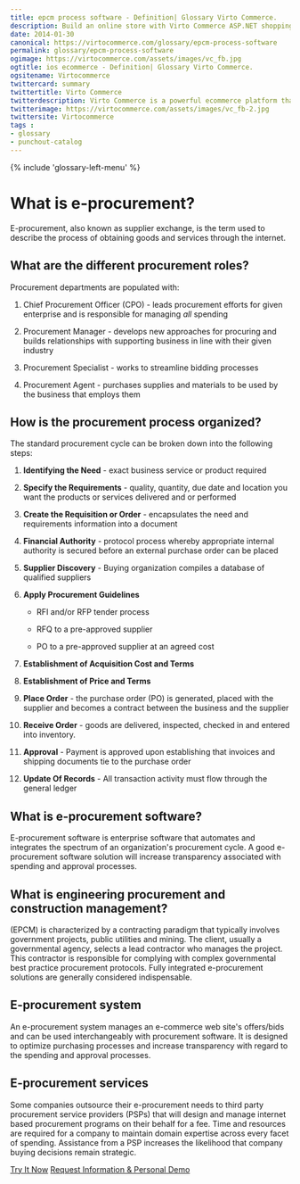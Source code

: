 ```yaml
---
title: epcm process software - Definition| Glossary Virto Commerce.
description: Build an online store with Virto Commerce ASP.NET shopping cart software. Benefit from an open source shopping cart software that has every feature you need.
date: 2014-01-30
canonical: https://virtocommerce.com/glossary/epcm-process-software
permalink: glossary/epcm-process-software
ogimage: https://virtocommerce.com/assets/images/vc_fb.jpg
ogtitle: ios ecommerce - Definition| Glossary Virto Commerce.
ogsitename: Virtocommerce
twittercard: summary
twittertitle: Virto Commerce
twitterdescription: Virto Commerce is a powerful ecommerce platform that includes everything you need to create an online store and sell online. Try it free with Free Community License
twitterimage: https://virtocommerce.com/assets/images/vc_fb-2.jpg
twittersite: Virtocommerce
tags : 
- glossary
- punchout-catalog
---
```

<div class="business-features clearfix __responsive">
    {% include 'glossary-left-menu' %}
    <div class="business-cnt">
        <div class="head __cart">
            <h1 class="title">What is e-procurement?</h1>
        </div>
        <p class="text">E-procurement, also known as supplier exchange, is the term used to describe the process of obtaining goods and services through the internet.</p>
        <h2 class="sub-title">What are the different procurement roles?</h2>
        <p class="text">Procurement departments are populated with:</p>
        <ol class="text">
            <li>
                <p>Chief Procurement Officer (CPO) - leads procurement efforts for given enterprise and is responsible for managing <i>all</i> spending</p>
            </li>
            <li>
                <p>Procurement Manager - develops new approaches for procuring and builds relationships with supporting business in line with their given industry</p>
            </li>
            <li>
                <p>Procurement Specialist - works to streamline bidding processes</p>
            </li>
            <li>
                <p>Procurement Agent - purchases supplies and materials to be used by the business that employs them</p>
            </li>
        </ol>
        <h2 class="sub-title">How is the procurement process organized?</h2>
        <p class="text">The standard procurement cycle can be broken down into the following steps:</p>
        <ol class="text">
            <li>
                <p><strong>Identifying the Need</strong> - exact business service or product required</p>
            </li>
            <li>
                <p><strong>Specify the Requirements</strong> - quality, quantity, due date and location you want the products or services delivered and or performed</p>
            </li>
            <li>
                <p><strong>Create the Requisition or Order</strong> - encapsulates the need and requirements information into a document</p>
            </li>
            <li>
                <p><strong>Financial Authority</strong> - protocol process whereby appropriate internal authority is secured before an external purchase order can be placed</p>
            </li>
            <li>
                <p><strong>Supplier Discovery</strong> - Buying organization compiles a database of qualified suppliers</p>
            </li>
            <li>
                <p><strong>Apply Procurement Guidelines</strong></p>
                <ul>
                    <li>
                        <p>RFI and/or RFP tender process</p>
                    </li>
                    <li>
                        <p>RFQ to a pre-approved supplier</p>
                    </li>
                    <li>
                        <p>PO to a pre-approved supplier at an agreed cost</p>
                    </li>
                </ul>
            </li>
            <li>
                <p><strong>Establishment of Acquisition Cost and Terms</strong></p>
            </li>
            <li>
                <p><strong>Establishment of Price and Terms</strong></p>
            </li>
            <li>
                <p><strong>Place Order</strong> - the purchase order (PO) is generated, placed with the supplier and becomes a contract between the business and the supplier</p>
            </li>
            <li>
                <p><strong>Receive Order</strong> - goods are delivered, inspected, checked in and entered into inventory.</p>
            </li>
            <li>
                <p><strong>Approval</strong> - Payment is approved upon establishing that invoices and shipping documents tie to the purchase order</p>
            </li>
            <li>
                <p><strong>Update Of Records</strong> - All transaction activity must flow through the general ledger</p>
            </li>
        </ol>
        <h2 class="sub-title">What is e-procurement software?</h2>
        <p class="text">E-procurement software is enterprise software that automates and integrates the spectrum of an organization's procurement cycle. A good e-procurement software solution will increase transparency associated with spending and approval processes.</p>
        <h2 class="sub-title">What is engineering procurement and construction management?</h2>
        <p class="text">(EPCM) is characterized by a contracting paradigm that typically involves government projects, public utilities and mining. The client, usually a governmental agency, selects a lead contractor who manages the project. This contractor is responsible for complying with complex governmental best practice procurement protocols. Fully integrated e-procurement solutions are generally considered indispensable.</p>
        <h2 class="sub-title">E-procurement system</h2>
        <p class="text">An e-procurement system manages an e-commerce web site's offers/bids and can be used interchangeably with procurement software. It is designed to optimize purchasing processes and increase transparency with regard to the spending and approval processes.</p>
        <h2 class="sub-title">E-procurement services</h2>
        <p class="text">Some companies outsource their e-procurement needs to third party procurement service providers (PSPs) that will design and manage internet based procurement programs on their behalf for a fee. Time and resources are required for a company to maintain domain expertise across every facet of spending. Assistance from a PSP increases the likelihood that company buying decisions remain strategic.</p>
		<div class="buttons">
			<a class="button fill" href="/try-now">Try It Now</a>
			<a class="button fill" href="/contact-us">Request Information & Personal Demo</a>
		</div>
    </div>
</div>
